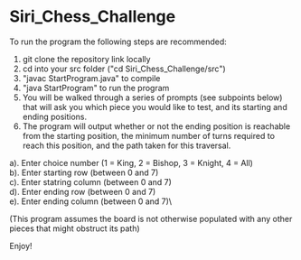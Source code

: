 # Siri_Chess_Challenge

To run the program the following steps are recommended:
1. git clone the repository link locally
2. cd into your src folder ("cd Siri_Chess_Challenge/src")
3. "javac StartProgram.java" to compile
4. "java StartProgram" to run the program
5. You will be walked through a series of prompts (see subpoints below) that will ask you which piece you would like to test, and its starting and ending positions.
6. The program will output whether or not the ending position is reachable from the starting position, the minimum number of turns required to reach this position, and the path taken for this traversal.

  a). Enter choice number (1 = King, 2 = Bishop, 3 = Knight, 4 = All)\
  b). Enter starting row (between 0 and 7)\
  c). Enter statring column (between 0 and 7)\
  d). Enter ending row (between 0 and 7)\
  e). Enter ending column (between 0 and 7)\

(This program assumes the board is not otherwise populated with any other pieces that might obstruct its path)

Enjoy!

